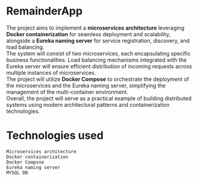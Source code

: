 # RemainderApp
The project aims to implement a **microservices architecture** leveraging **Docker containerization** for seamless deployment and scalability, alongside a **Eureka naming server** for service registration, discovery, and load balancing. <br>The system will consist of two microservices, each encapsulating specific business functionalities. Load balancing mechanisms integrated with the Eureka server will ensure efficient distribution of incoming requests across multiple instances of microservices.
<br>The project will utilize **Docker Compose** to orchestrate the deployment of the microservices and the Eureka naming server, simplifying the management of the multi-container environment.
<br> Overall, the project will serve as a practical example of building distributed systems using modern architectural patterns and containerization technologies.

# Technologies used
    Microservices architecture
    Docker containerization
    Docker Compose
    Eureka naming server
    MYSQL DB


